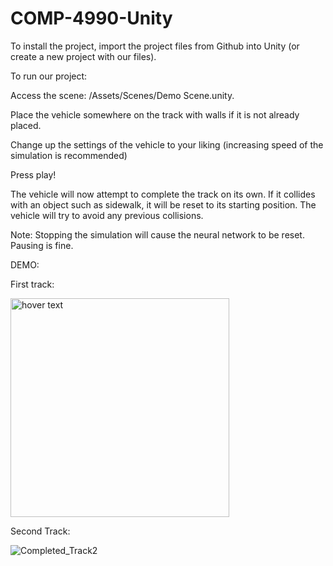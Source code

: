 # COMP-4990-Unity
To install the project, import the project files from Github into Unity (or create a new project with our files). 

To run our project: 

Access the scene: /Assets/Scenes/Demo Scene.unity.  

Place the vehicle somewhere on the track with walls if it is not already placed. 

Change up the settings of the vehicle to your liking (increasing speed of the simulation is recommended) 

Press play! 

The vehicle will now attempt to complete the track on its own. If it collides with an object such as sidewalk, it will be reset to its starting position. The vehicle will try to avoid any previous collisions. 

Note: Stopping the simulation will cause the neural network to be reset. Pausing is fine.

DEMO:

First track:

<img src="https://github.com/SarhillH/COMP-4990-Unity/blob/main/Assets/img/Completed_track1.gif?raw=true" width="350" title="hover text">


Second Track:


![Completed_Track2](https://user-images.githubusercontent.com/57197455/148327990-81d32373-d1eb-497a-a4b2-409c5eda18e2.gif)
